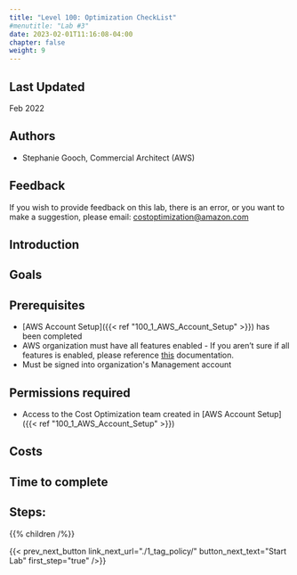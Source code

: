 ```yaml
---
title: "Level 100: Optimization CheckList"
#menutitle: "Lab #3"
date: 2023-02-01T11:16:08-04:00
chapter: false
weight: 9
---
```

## Last Updated
Feb 2022

## Authors

- Stephanie Gooch, Commercial Architect (AWS)

## Feedback
If you wish to provide feedback on this lab, there is an error, or you want to make a suggestion, please email: costoptimization@amazon.com


## Introduction




## Goals



## Prerequisites
- [AWS Account Setup]({{< ref "100_1_AWS_Account_Setup" >}}) has been completed
-	AWS organization must have all features enabled - If you aren’t sure if all features is enabled, please reference [this](https://docs.aws.amazon.com/organizations/latest/userguide/orgs_manage_org_support-all-features.html") documentation.
-	Must be signed into organization's Management account


## Permissions required
- Access to the Cost Optimization team created in [AWS Account Setup]({{< ref "100_1_AWS_Account_Setup" >}})

## Costs


## Time to complete


## Steps:
{{% children /%}}

{{< prev_next_button link_next_url="./1_tag_policy/" button_next_text="Start Lab" first_step="true" />}}
